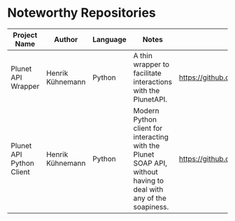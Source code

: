 # Noteworthy Repositories


| Project Name |Author|Language|Notes|Link|
|----|--|--|--|--|
|Plunet API Wrapper|Henrik Kühnemann|Python|A thin wrapper to facilitate interactions with the PlunetAPI. |https://github.com/kuhnemann/plunetapi|
Plunet API Python Client|Henrik Kühnemann|Python|Modern Python client for interacting with the Plunet SOAP API, without having to deal with any of the soapiness.|https://github.com/kuhnemann/pyplunet|

